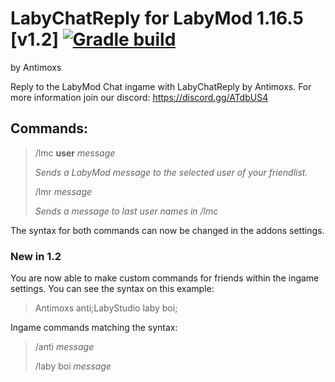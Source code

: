 # LabyChatReply for LabyMod 1.16.5 [v1.2] [![Gradle build](https://github.com/Antimoxs/LabyChatReply16/actions/workflows/gradle.yml/badge.svg)](https://github.com/Antimoxs/LabyChatReply16/actions/workflows/gradle.yml)
by Antimoxs

Reply to the LabyMod Chat ingame with LabyChatReply by Antimoxs. For more information join our discord: https://discord.gg/ATdbUS4

## Commands:

> /lmc __user__ _message_<p>_Sends a LabyMod message to the selected user of your friendlist._</p>
> /lmr _message_</b><p>_Sends a message to last user names in /lmc_</p>

The syntax for both commands can now be changed in the addons settings.

### New in 1.2
You are now able to make custom commands for friends within the ingame settings. You can see the syntax on this example:

> Antimoxs anti;LabyStudio laby boi;

Ingame commands matching the syntax:
> /anti _message_<p>
> /laby boi _message_
